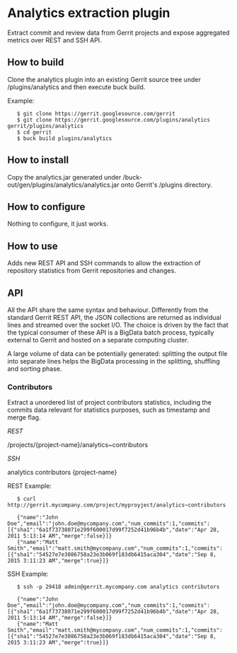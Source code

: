 # Analytics extraction plugin

Extract commit and review data from Gerrit projects and expose aggregated metrics
over REST and SSH API.

## How to build

Clone the analytics plugin into an existing Gerrit source tree under /plugins/analytics
and then execute buck build.

Example:

```
   $ git clone https://gerrit.googlesource.com/gerrit
   $ git clone https://gerrit.googlesource.com/plugins/analytics gerrit/plugins/analytics
   $ cd gerrit
   $ buck build plugins/analytics
```

## How to install

Copy the analytics.jar generated under /buck-out/gen/plugins/analytics/analytics.jar
onto Gerrit's /plugins directory.

## How to configure

Nothing to configure, it just works.

## How to use

Adds new REST API and SSH commands to allow the extraction of repository statistics
from Gerrit repositories and changes.

## API

All the API share the same syntax and behaviour. Differently from the standard Gerrit REST
API, the JSON collections are returned as individual lines and streamed over the socket
I/O. The choice is driven by the fact that the typical consumer of these API is a BigData
batch process, typically external to Gerrit and hosted on a separate computing cluster.

A large volume of data can be potentially generated: splitting the output file into separate
lines helps the BigData processing in the splitting, shuffling and sorting phase.

### Contributors

Extract a unordered list of project contributors statistics, including the commits data
relevant for statistics purposes, such as timestamp and merge flag.

*REST*

/projects/{project-name}/analytics~contributors

*SSH*

analytics contributors {project-name}

REST Example:

```
   $ curl http://gerrit.mycompany.com/project/myproyject/analytics~contributors

   {"name":"John Doe","email":"john.doe@mycompany.com","num_commits":1,"commits":[{"sha1":"6a1f73738071e299f600017d99f7252d41b96b4b","date":"Apr 28, 2011 5:13:14 AM","merge":false}]}
   {"name":"Matt Smith","email":"matt.smith@mycompany.com","num_commits":1,"commits":[{"sha1":"54527e7e3086758a23e3b069f183db6415aca304","date":"Sep 8, 2015 3:11:23 AM","merge":true}]}
```

SSH Example:

```
   $ ssh -p 29418 admin@gerrit.mycompany.com analytics contributors

   {"name":"John Doe","email":"john.doe@mycompany.com","num_commits":1,"commits":[{"sha1":"6a1f73738071e299f600017d99f7252d41b96b4b","date":"Apr 28, 2011 5:13:14 AM","merge":false}]}
   {"name":"Matt Smith","email":"matt.smith@mycompany.com","num_commits":1,"commits":[{"sha1":"54527e7e3086758a23e3b069f183db6415aca304","date":"Sep 8, 2015 3:11:23 AM","merge":true}]}
```

